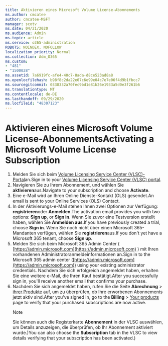 ```yaml
---
title: Aktivieren eines Microsoft Volume License-Abonnements
ms.author: cmcatee
author: cmcatee-MSFT
manager: scotv
ms.date: 04/21/2020
ms.audience: Admin
ms.topic: article
ms.service: o365-administration
ROBOTS: NOINDEX, NOFOLLOW
localization_priority: Normal
ms.collection: Adm_O365
ms.custom:
- "481"
- "1500028"
ms.assetid: 7a6919fc-afe4-40c7-8ada-d8ce523ad8a8
ms.openlocfilehash: b98f8c2da22e07c6e99e04c7e7e06f4d9b1fbcc7
ms.sourcegitcommit: 0338332a70fec9bd1e81b26e1933a5d0e3f261b6
ms.translationtype: MT
ms.contentlocale: de-DE
ms.lasthandoff: 09/29/2020
ms.locfileid: "48307123"
---
```

# <a name="activating-a-microsoft-volume-license-subscription"></a><span data-ttu-id="1dcb8-102">Aktivieren eines Microsoft Volume License-Abonnements</span><span class="sxs-lookup"><span data-stu-id="1dcb8-102">Activating a Microsoft Volume License Subscription</span></span>

1. <span data-ttu-id="1dcb8-103">Melden Sie sich beim [Volume Licensing Service Center (VLSC)-Portal](https://go.microsoft.com/fwlink/p/?LinkId=329762)an.</span><span class="sxs-lookup"><span data-stu-id="1dcb8-103">Sign in to your [Volume Licensing Service Center (VLSC) portal](https://go.microsoft.com/fwlink/p/?LinkId=329762).</span></span>
2. <span data-ttu-id="1dcb8-104">Navigieren Sie zu Ihrem Abonnement, und wählen Sie **aktivieren**aus.</span><span class="sxs-lookup"><span data-stu-id="1dcb8-104">Navigate to your subscription and choose **Activate**.</span></span>
3. <span data-ttu-id="1dcb8-105">Eine e-Mail wird an Ihren Online Dienste-Kontakt (OLS) gesendet.</span><span class="sxs-lookup"><span data-stu-id="1dcb8-105">An email is sent to your Online Services (OLS) Contact.</span></span>
4. <span data-ttu-id="1dcb8-106">In der Aktivierungs-e-Mail stehen Ihnen zwei Optionen zur Verfügung: **registrieren**oder **Anmelden**.</span><span class="sxs-lookup"><span data-stu-id="1dcb8-106">The activation email provides you with two options: **Sign up**, or **Sign in**.</span></span> <span data-ttu-id="1dcb8-107">Wenn Sie zuvor eine Testversion erstellt haben, wählen Sie **Anmelden aus**.</span><span class="sxs-lookup"><span data-stu-id="1dcb8-107">If you have previously created a trial, choose **Sign in**.</span></span> <span data-ttu-id="1dcb8-108">Wenn Sie noch nicht über einen Microsoft 365-Mandanten verfügen, wählen Sie **registrieren**aus.</span><span class="sxs-lookup"><span data-stu-id="1dcb8-108">If you don't yet have a Microsoft 365 tenant, choose **Sign up**.</span></span>
5. <span data-ttu-id="1dcb8-109">Melden Sie sich beim Microsoft 365 Admin Center ( [https://admin.microsoft.com](https://admin.microsoft.com) ) mit Ihren vorhandenen Administratoranmeldeinformationen an.</span><span class="sxs-lookup"><span data-stu-id="1dcb8-109">Sign in to the Microsoft 365 admin center ([https://admin.microsoft.com](https://admin.microsoft.com)) using your existing administrator credentials.</span></span> <span data-ttu-id="1dcb8-110">Nachdem Sie sich erfolgreich angemeldet haben, erhalten Sie eine weitere e-Mail, die Ihren Kauf bestätigt.</span><span class="sxs-lookup"><span data-stu-id="1dcb8-110">After you successfully sign in, you'll receive another email that confirms your purchase.</span></span>
6. <span data-ttu-id="1dcb8-111">Nachdem Sie sich angemeldet haben, rufen Sie die Seite **Abrechnung** \> [ihrer Produkte](https://go.microsoft.com/fwlink/p/?linkid=842054) auf, um zu überprüfen, ob Ihre erworbenen Abonnements jetzt aktiv sind.</span><span class="sxs-lookup"><span data-stu-id="1dcb8-111">After you've signed in, go to the **Billing** \> [Your products](https://go.microsoft.com/fwlink/p/?linkid=842054) page to verify that your purchased subscriptions are now active.</span></span> 
    > [!NOTE]
    > <span data-ttu-id="1dcb8-112">Sie können auch die Registerkarte **Abonnement** in der VLSC auswählen, um Details anzuzeigen, die überprüfen, ob Ihr Abonnement aktiviert wurde.)</span><span class="sxs-lookup"><span data-stu-id="1dcb8-112">You can also choose the **Subscription** tab in the VLSC to view details verifying that your subscription has been activated.)</span></span>
